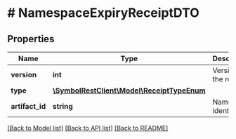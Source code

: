 # # NamespaceExpiryReceiptDTO

## Properties

Name | Type | Description | Notes
------------ | ------------- | ------------- | -------------
**version** | **int** | Version of the receipt. |
**type** | [**\SymbolRestClient\Model\ReceiptTypeEnum**](ReceiptTypeEnum.md) |  |
**artifact_id** | **string** | Namespace identifier. |

[[Back to Model list]](../../README.md#models) [[Back to API list]](../../README.md#endpoints) [[Back to README]](../../README.md)
